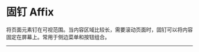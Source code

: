 # 固钉 Affix

将页面元素钉在可视范围。当内容区域比较长，需要滚动页面时，固钉可以将内容固定在屏幕上。常用于侧边菜单和按钮组合。

---

<script setup>
import AffixBasicUse from "./component/affix-basic-use.md"
import AffixTop from "./component/affix-top.md"
import AffixBottom from "./component/affix-bottom.md"
import AffixCb from "./component/affix-cb.md"
import AffixApi from "./component/affix-api.md"
</script>

<affix-basic-use />
<affix-top />
<affix-bottom />
<affix-cb />
<affix-api />
